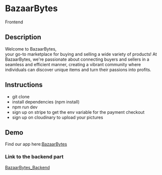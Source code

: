 # BazaarBytes

Frontend

## Description

Welcome to BazaarBytes, <br />
your go-to marketplace for buying and selling a wide variety of
products! At BazaarBytes, we're passionate about connecting buyers and
sellers in a seamless and efficient manner, creating a vibrant community
where individuals can discover unique items and turn their passions into
profits.

## Instructions

- git clone
- install dependencies (npm install)
- npm run dev
- sign up on stripe to get the env variable for the payment checkout
- sign up on cloudinary to upload your pictures

## Demo

Find our app here:[BazaarBytes](https://bazaar-bytes.netlify.app)

### Link to the backend part

[BazaarBytes_Backend](https://github.com/bazaar-bytes/bazaar-bytes-backend)
